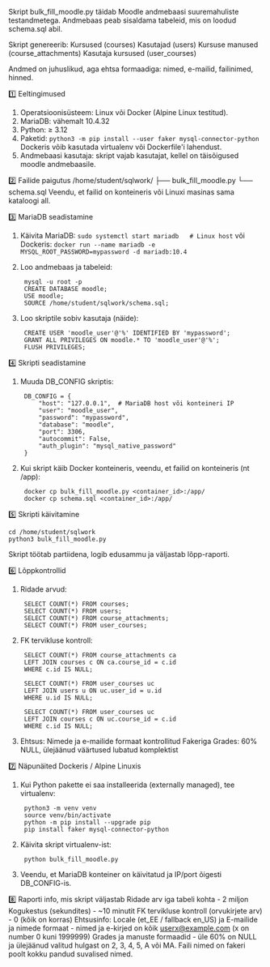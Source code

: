 Skript bulk_fill_moodle.py täidab Moodle andmebaasi suuremahuliste testandmetega.
Andmebaas peab sisaldama tabeleid, mis on loodud schema.sql abil.

Skript genereerib:
    Kursused (courses)
    Kasutajad (users)
    Kursuse manused (course_attachments)
    Kasutaja kursused (user_courses)

Andmed on juhuslikud, aga ehtsa formaadiga: nimed, e-mailid, failinimed, hinned.

1️⃣ Eeltingimused

1. Operatsioonisüsteem: Linux või Docker (Alpine Linux testitud).
2. MariaDB: vähemalt 10.4.32
3. Python: ≥ 3.12
4. Paketid: `python3 -m pip install --user faker mysql-connector-python`
   Dockeris võib kasutada virtualenv või Dockerfile'i lahendust.
5. Andmebaasi kasutaja: skript vajab kasutajat, kellel on täisõigused moodle andmebaasile.

2️⃣ Failide paigutus
/home/student/sqlwork/
├── bulk_fill_moodle.py
└── schema.sql
Veendu, et failid on konteineris või Linuxi masinas sama kataloogi all.

3️⃣ MariaDB seadistamine
1. Käivita MariaDB:
`sudo systemctl start mariadb   # Linux host`
või Dockeris: `docker run --name mariadb -e MYSQL_ROOT_PASSWORD=mypassword -d mariadb:10.4`
2. Loo andmebaas ja tabeleid:
   
        mysql -u root -p
        CREATE DATABASE moodle;
        USE moodle;
        SOURCE /home/student/sqlwork/schema.sql;
   
4. Loo skriptile sobiv kasutaja (näide):
   
        CREATE USER 'moodle_user'@'%' IDENTIFIED BY 'mypassword';
        GRANT ALL PRIVILEGES ON moodle.* TO 'moodle_user'@'%';
        FLUSH PRIVILEGES;


4️⃣ Skripti seadistamine
1. Muuda DB_CONFIG skriptis:

        DB_CONFIG = {
            "host": "127.0.0.1",  # MariaDB host või konteineri IP
            "user": "moodle_user",
            "password": "mypassword",
            "database": "moodle",
            "port": 3306,
            "autocommit": False,
            "auth_plugin": "mysql_native_password"
        }


3. Kui skript käib Docker konteineris, veendu, et failid on konteineris (nt /app):
   
        docker cp bulk_fill_moodle.py <container_id>:/app/
        docker cp schema.sql <container_id>:/app/
   

5️⃣ Skripti käivitamine

    cd /home/student/sqlwork
    python3 bulk_fill_moodle.py
    
Skript töötab partiidena, logib edusammu ja väljastab lõpp-raporti.

6️⃣ Lõppkontrollid
1. Ridade arvud:
   
        SELECT COUNT(*) FROM courses;
        SELECT COUNT(*) FROM users;
        SELECT COUNT(*) FROM course_attachments;
        SELECT COUNT(*) FROM user_courses;

3. FK tervikluse kontroll:
   
        SELECT COUNT(*) FROM course_attachments ca
        LEFT JOIN courses c ON ca.course_id = c.id
        WHERE c.id IS NULL;

        SELECT COUNT(*) FROM user_courses uc
        LEFT JOIN users u ON uc.user_id = u.id
        WHERE u.id IS NULL;

        SELECT COUNT(*) FROM user_courses uc
        LEFT JOIN courses c ON uc.course_id = c.id
        WHERE c.id IS NULL;
   
5. Ehtsus:
    Nimede ja e-mailide formaat kontrollitud Fakeriga
    Grades: 60% NULL, ülejäänud väärtused lubatud komplektist

7️⃣ Näpunäited Dockeris / Alpine Linuxis
1. Kui Python pakette ei saa installeerida (externally managed), tee virtualenv:
   
        python3 -m venv venv
        source venv/bin/activate
        python -m pip install --upgrade pip
        pip install faker mysql-connector-python
   
3. Käivita skript virtualenv-ist:
   
        python bulk_fill_moodle.py
5. Veendu, et MariaDB konteiner on käivitatud ja IP/port õigesti DB_CONFIG-is.

8️⃣ Raporti info, mis skript väljastab
    Ridade arv iga tabeli kohta - 2 miljon
    Kogukestus (sekundites) - ~10 minutit
    FK tervikluse kontroll (orvukirjete arv) - 0 (kõik on korras)
    Ehtsusinfo:
        Locale (et_EE / fallback en_US) ja E-mailide ja nimede formaat - nimed ja e-kirjed on kõik userx@example.com (x on number 0 kuni 1999999)
        Grades ja manuste formaadid - üle 60% on NULL ja ülejäänud valitud hulgast on 2, 3, 4, 5, A või MA. Faili nimed on fakeri poolt kokku pandud suvalised nimed.
